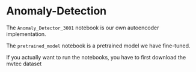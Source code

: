 # Anomaly-Detection
The `Anomaly_Detector_3001` notebook is our own autoencoder implementation.

The `pretrained_model` notebook is a pretrained model we have fine-tuned.

If you actually want to run the notebooks, you have to first download the mvtec dataset